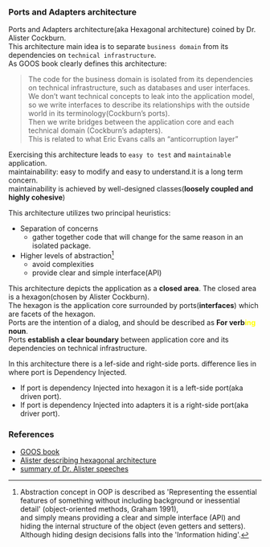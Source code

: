 ### Ports and Adapters architecture

Ports and Adapters architecture(aka Hexagonal architecture) coined by Dr. Alister Cockburn.    
This architecture main idea is to separate `business domain` from its dependencies on `technical infrastructure`.    
As GOOS book clearly defines this architecture:     
> The code for the business domain is isolated from its dependencies on technical infrastructure, such as databases and user interfaces.    
>We don’t want technical concepts to leak into the application model,    
>so we write interfaces to describe its relationships with the outside world in its terminology(Cockburn’s ports).     
>Then we write bridges between the application core and each technical domain (Cockburn’s adapters).      
>This is related to what Eric Evans calls an “anticorruption layer”   

Exercising this architecture leads to `easy to test` and `maintainable` application.    
maintainability: easy to modify and easy to understand.it is a long term concern.     
maintainability is achieved by well-designed classes(**loosely coupled and highly cohesive**)

This architecture utilizes two principal heuristics:   
- Separation of concerns
  - gather together code that will change for the same reason in an isolated package.
- Higher levels of abstraction[^1]
    - avoid complexities
    - provide clear and simple interface(API)

This architecture depicts the application as a **closed area**. The closed area is a hexagon(chosen by Alister Cockburn).    
The hexagon is the application core surrounded by ports(**interfaces**) which are facets of the hexagon.    
Ports are the intention of a dialog, and should be described as **For verb<span style="color: yellow">ing</span> noun**.    
Ports **establish a clear boundary** between application core and its dependencies on technical infrastructure.    

In this architecture there is a lef-side and right-side ports. difference lies in where port is Dependency Injected. 
- If port is dependency Injected into hexagon it is a left-side port(aka driven port).
- If port is dependency Injected into adapters it is a right-side port(aka driver port).   

### References
- [GOOS book](https://www.amazon.com/Growing-Object-Oriented-Software-Guided-Tests/dp/0321503627)
- [Alister describing hexagonal architecture](https://www.youtube.com/watch?v=th4AgBcrEHA)
- [summary of Dr. Alister speeches](https://jmgarridopaz.github.io/content/hexagonalarchitecture.html)


[^1]: Abstraction concept in OOP is described as 'Representing the essential features of something without including background or inessential detail' (object-oriented methods, Graham 1991),     
and simply means providing a clear and simple interface (API) and hiding the internal structure of the object (even getters and setters).     
Although hiding design decisions falls into the 'Information hiding'.    